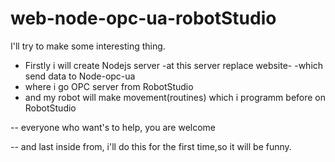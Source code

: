 # web-node-opc-ua-robotStudio

I'll try to make some interesting thing. 
- Firstly i will create Nodejs server
-at this server replace website-
-which send data to Node-opc-ua
- where i go OPC server from RobotStudio
- and my robot will make movement(routines) which i programm before on RobotStudio

-- everyone who want's to help, you are welcome

-- and last inside from, i'll do this for the first time,so it will be funny.
